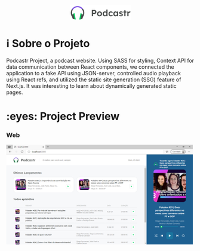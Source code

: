 <p align="center">
  <img src="./.github/logo.png" alt="Podcastr" />
</p>

<h1 name="sobre">ℹ Sobre o Projeto</h1>
Podcastr Project, a podcast website.
Using SASS for styling, Context API for data communication between React components, we connected the application to a fake API using JSON-server, controlled audio playback using React refs, and utilized the static site generation (SSG) feature of Next.js. It was interesting to learn about dynamically generated static pages.
<br>

<h1 name="preview">:eyes: Project Preview</h1>
<h3>Web</h3>
<img alt="Results1" title="landing web" src=".github/home_podcastr.png" width="500px"/>
                                                                                                                                                                                                                                                                                                                                                                                                                                                                                                                                                                                                                                                                                                                                                                                                                                                                                                                                                                                                                                                                                                                                                                                                                                                                                                                                                                                                                                                                                                                                                                                                                                                                                                                                                                                                                                                                                                                                                       
